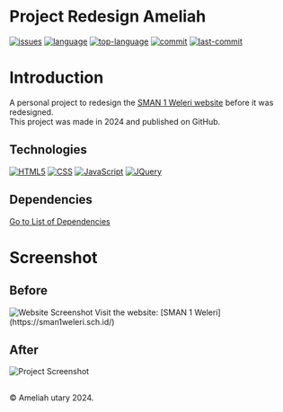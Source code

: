 # Project Redesign Ameliah
[![issues](https://img.shields.io/github/issues/ameliahutary/project-redesign-ameliah)](https://github.com/ameliahutary/project-redesign-ameliah/issues)
[![language](https://img.shields.io/github/languages/count/ameliahutary/project-redesign-ameliah)](https://github.com/ameliahutary/project-redesign-ameliah/search?l=css)
[![top-language](https://img.shields.io/github/languages/top/ameliahutary/project-redesign-ameliah)](https://github.com/ameliahutary/project-redesign-ameliah/search?l=css)
[![commit](https://img.shields.io/github/commit-activity/m/ameliahutary/project-redesign-ameliah)](https://github.com/ameliahutary/project-redesign-ameliah/commits/main)
[![last-commit](https://img.shields.io/github/last-commit/ameliahutary/project-redesign-ameliah)](https://github.com/ameliahutary/project-redesign-ameliah/commits/main)

# Introduction
A personal project to redesign the [SMAN 1 Weleri website](https://sman1weleri.sch.id/) before it was redesigned.\
This project was made in 2024 and published on GitHub.

## Technologies
[![HTML5](https://img.shields.io/badge/-HTML5-black?style=flat-square&logo=html5&logoColor=orange)](https://github.com/ameliahutary?tab=repositories&language=html)
[![CSS](https://img.shields.io/badge/-CSS-black?style=flat-square&logo=css3&logoColor=blue)](https://github.com/ameliahutary?tab=repositories&language=css)
[![JavaScript](https://img.shields.io/badge/-JavaScript-black?style=flat-square&logo=javascript)](https://github.com/ameliahutary?tab=repositories&language=javascript)
[![JQuery](https://img.shields.io/badge/-JQuery-black?style=flat-square&logo=JQuery&logoColor=%230769AD)](https://github.com/ameliahutary?tab=repositories)

## Dependencies
[Go to List of Dependencies](https://github.com/ameliahutary/project-redesign-ameliah/network/dependencies)

# Screenshot
## Before
<img src="assets/img/screenshots/screencapture-sman1weleri-sch-id-2024-05-14-23_55_05.png" alt="Website Screenshot">
Visit the website: [SMAN 1 Weleri](https://sman1weleri.sch.id/)

## After
<img src="assets/img/screenshots/redesign-website.png" alt="Project Screenshot">

## 
&#169; Ameliah utary 2024.
